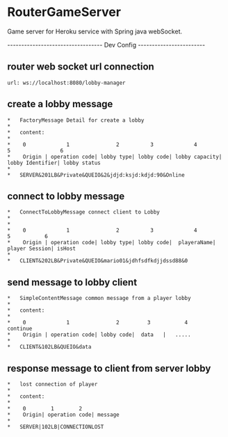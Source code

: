 # RouterGameServer
Game server for Heroku service with Spring java webSocket.

----------------------------------  Dev Config ------------------------

## router web socket url connection 

    url: ws://localhost:8080/lobby-manager

## create a lobby message 

    *   FactoryMessage Detail for create a lobby
    *
    *   content:
    *
    *    0             1               2          3             4             5                6
    *    Origin | operation code| lobby type| lobby code| lobby capacity| lobby Identifier| lobby status
    *
    *   SERVER&201LB&Private&QUEIO&2&jdjd:ksjd:kdjd:90&Online

## connect to lobby message 

    *   ConnectToLobbyMessage connect client to Lobby
    *
    *
    *    0             1               2          3             4             5           6
    *    Origin | operation code| lobby type| lobby code|  playeraName| player Session| isHost
    *
    *   CLIENT&202LB&Private&QUEIO&mario01&jdhfsdfkdjjdssd88&0
 
 ## send message to lobby client
 
    *   SimpleContentMessage common message from a player lobby
    *
    *   content:
    *
    *    0             1               2         3           4        continue
    *    Origin | operation code| lobby code|  data   |   .....
    *
    *   CLIENT&102LB&QUEIO&data
    
 ## response message to client from server lobby
 
    *   lost connection of player 
    *
    *   content:
    *
    *    0        1        2       
    *    Origin| operation code| message
    *
    *   SERVER|102LB|CONNECTIONLOST